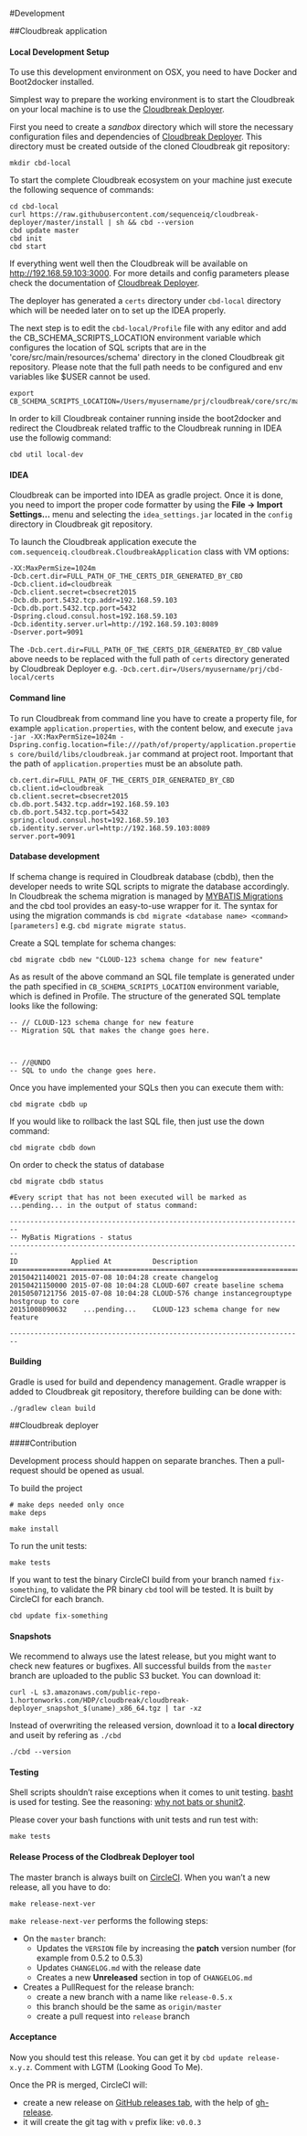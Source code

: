 #Development

##Cloudbreak application

#### Local Development Setup
To use this development environment on OSX, you need to have Docker and Boot2docker installed.

Simplest way to prepare the working environment is to start the Cloudbreak on your local machine is to use the [Cloudbreak Deployer](https://github.com/sequenceiq/cloudbreak-deployer).

First you need to create a _sandbox_ directory which will store the necessary  configuration files and dependencies of [Cloudbreak Deployer](https://github.com/sequenceiq/cloudbreak-deployer). This directory must be created outside of the cloned Cloudbreak git repository:
```
mkdir cbd-local
```

To start the complete Cloudbreak ecosystem on your machine just execute the following sequence of commands:
```
cd cbd-local
curl https://raw.githubusercontent.com/sequenceiq/cloudbreak-deployer/master/install | sh && cbd --version
cbd update master
cbd init
cbd start
```
If everything went well then the Cloudbreak will be available on http://192.168.59.103:3000. For more details and config parameters please check the documentation of [Cloudbreak Deployer](https://github.com/sequenceiq/cloudbreak-deployer).

The deployer has generated a `certs` directory under `cbd-local` directory which will be needed later on to set up the IDEA properly.

The next step is to edit the `cbd-local/Profile` file with any editor and add the CB_SCHEMA_SCRIPTS_LOCATION environment variable which configures the location of SQL scripts that are in the 'core/src/main/resources/schema' directory in the cloned Cloudbreak git repository. Please note that the full path needs to be configured and env variables like $USER cannot be used.

```
export CB_SCHEMA_SCRIPTS_LOCATION=/Users/myusername/prj/cloudbreak/core/src/main/resources/schema
```

In order to kill Cloudbreak container running inside the boot2docker and redirect the Cloudbreak related traffic to the Cloudbreak running in IDEA use the followig command:

```
cbd util local-dev
```

#### IDEA

Cloudbreak can be imported into IDEA as gradle project. Once it is done, you need to import the proper code formatter by using the __File -> Import Settings...__ menu and selecting the `idea_settings.jar` located in the `config` directory in Cloudbreak git repository.

To launch the Cloudbreak application execute the `com.sequenceiq.cloudbreak.CloudbreakApplication` class with VM options:
```
-XX:MaxPermSize=1024m
-Dcb.cert.dir=FULL_PATH_OF_THE_CERTS_DIR_GENERATED_BY_CBD
-Dcb.client.id=cloudbreak
-Dcb.client.secret=cbsecret2015
-Dcb.db.port.5432.tcp.addr=192.168.59.103
-Dcb.db.port.5432.tcp.port=5432
-Dspring.cloud.consul.host=192.168.59.103
-Dcb.identity.server.url=http://192.168.59.103:8089
-Dserver.port=9091
```

The `-Dcb.cert.dir=FULL_PATH_OF_THE_CERTS_DIR_GENERATED_BY_CBD` value above needs to be replaced with the full path of `certs` directory generated by Cloudbreak Deployer e.g. `-Dcb.cert.dir=/Users/myusername/prj/cbd-local/certs`

#### Command line

To run Cloudbreak from command line you have to create a property file, for example `application.properties`, with the content below, and execute `java -jar -XX:MaxPermSize=1024m -Dspring.config.location=file:///path/of/property/application.properties core/build/libs/cloudbreak.jar` command at project root. Important that the path of `application.properties` must be an absolute path.
```
cb.cert.dir=FULL_PATH_OF_THE_CERTS_DIR_GENERATED_BY_CBD
cb.client.id=cloudbreak
cb.client.secret=cbsecret2015
cb.db.port.5432.tcp.addr=192.168.59.103
cb.db.port.5432.tcp.port=5432
spring.cloud.consul.host=192.168.59.103
cb.identity.server.url=http://192.168.59.103:8089
server.port=9091
```

#### Database development

If schema change is required in Cloudbreak database (cbdb), then the developer needs to write SQL scripts to migrate the database accordingly. In Cloudbreak the schema migration is managed by [MYBATIS Migrations](https://github.com/mybatis/migrations) and the cbd tool provides an easy-to-use wrapper for it. The syntax for using the migration commands is `cbd migrate <database name> <command> [parameters]` e.g. `cbd migrate migrate status`.

Create a SQL template for schema changes:
```
cbd migrate cbdb new "CLOUD-123 schema change for new feature"
```
As as result of the above command an SQL file template is generated under the path specified in `CB_SCHEMA_SCRIPTS_LOCATION` environment variable, which is defined in Profile. The structure of the generated SQL template looks like the following:
```
-- // CLOUD-123 schema change for new feature
-- Migration SQL that makes the change goes here.



-- //@UNDO
-- SQL to undo the change goes here.
```
Once you have implemented your SQLs then you can execute them with:
```
cbd migrate cbdb up
```
If you would like to rollback the last SQL file, then just use the down command:
```
cbd migrate cbdb down
```
On order to check the status of database
```
cbd migrate cbdb status

#Every script that has not been executed will be marked as ...pending... in the output of status command:

------------------------------------------------------------------------
-- MyBatis Migrations - status
------------------------------------------------------------------------
ID             Applied At          Description
================================================================================
20150421140021 2015-07-08 10:04:28 create changelog
20150421150000 2015-07-08 10:04:28 CLOUD-607 create baseline schema
20150507121756 2015-07-08 10:04:28 CLOUD-576 change instancegrouptype hostgroup to core
20151008090632    ...pending...    CLOUD-123 schema change for new feature

------------------------------------------------------------------------
```

#### Building

Gradle is used for build and dependency management. Gradle wrapper is added to Cloudbreak git repository, therefore building can be done with:
```
./gradlew clean build
```

##Cloudbreak deployer

####Contribution

Development process should happen on separate branches. Then a pull-request should be opened as usual.

To build the project
```
# make deps needed only once
make deps

make install
```

To run the unit tests:

```
make tests
```

If you want to test the binary CircleCI build from your branch named `fix-something`, to validate the PR binary `cbd` tool will be tested. It is built by CircleCI for each branch.

```
cbd update fix-something
```

#### Snapshots

We recommend to always use the latest release, but you might want to check new features or bugfixes.
All successful builds from the `master` branch are uploaded to the public S3 bucket. You can download it:

```
curl -L s3.amazonaws.com/public-repo-1.hortonworks.com/HDP/cloudbreak/cloudbreak-deployer_snapshot_$(uname)_x86_64.tgz | tar -xz
```

Instead of overwriting the released version, download it to a **local directory** and useit by refering as `./cbd`

```
./cbd --version
```

#### Testing

Shell scripts shouldn’t raise exceptions when it comes to unit testing. [basht](https://github.com/progrium/basht) is
 used for testing. See the reasoning: [why not bats or shunit2](https://github.com/progrium/basht#why-not-bats-or-shunit2).

Please cover your bash functions with unit tests and run test with:

```
make tests
```

#### Release Process of the Clodbreak Deployer tool

The master branch is always built on [CircleCI](https://circleci.com/gh/sequenceiq/cloudbreak-deployer).
When you wan’t a new release, all you have to do:

```
make release-next-ver
```

`make release-next-ver` performs the following steps:

 * On the `master` branch:
    * Updates the `VERSION` file by increasing the **patch** version number (for example from 0.5.2 to 0.5.3)
    * Updates `CHANGELOG.md` with the release date
    * Creates a new **Unreleased** section in top of `CHANGELOG.md`
 * Creates a PullRequest for the release branch:
    * create a new branch with a name like `release-0.5.x`
    * this branch should be the same as `origin/master`
    * create a pull request into `release` branch

#### Acceptance

Now you should test this release. You can get it by `cbd update release-x.y.z`. Comment with LGTM (Looking Good To Me).

Once the PR is merged, CircleCI will:

* create a new release on [GitHub releases tab](https://github.com/sequenceiq/cloudbreak-deployer/releases), with the
 help of [gh-release](https://github.com/progrium/gh-release).
* it will create the git tag with `v` prefix like: `v0.0.3`

